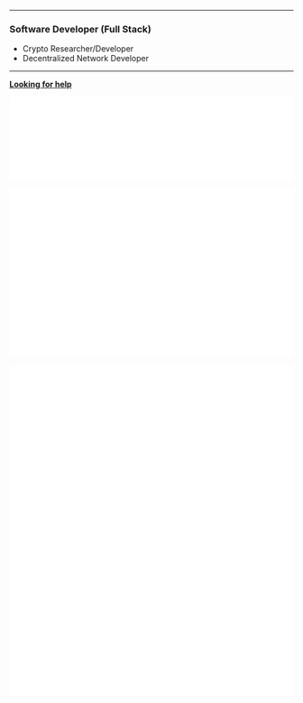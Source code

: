 <!-- ### Hello, here are some links:
 - [Aerospace](https://github.com/CW-Aerospace)
 - [Website](https://connor33341.dev)
-->
---
### Software Developer (Full Stack)
 - Crypto Researcher/Developer
 - Decentralized Network Developer

---
[**Looking for help**](https://github.com/Voxa-Communications/VoxaCommunications-NetNode/tree/dev)
<p><img align="center" src="/metrics.plugin.languages.svg"/></p>
<p><img align="center" src="/metrics.plugin.code.svg"/></p>
<p><img align="center" src="/metrics.plugin.screenshot.svg"/></p>
<!--<p><img align="center" style="width:50%" src="https://streak-stats.demolab.com?user=connor33341&theme=dark"/></p>
<p><img align="center" style="width: 50%" src="https://github-readme-stats.vercel.app/api/top-langs?username=connor33341&show_icons=true&locale=en&layout=compact&theme=dark" alt="" /></p>-->
<!--
**connor33341/connor33341** is a ✨ _special_ ✨ repository because its `README.md` (this file) appears on your GitHub profile.

Here are some ideas to get you started:

- 🔭 I’m currently working on ...
- 🌱 I’m currently learning ...
- 👯 I’m looking to collaborate on ...
- 🤔 I’m looking for help with ...
- 💬 Ask me about ...
- 📫 How to reach me: ...
- ⚡ Fun fact: ...
-->
### Full stack Software developer
### AI developer
### Rocket designer

Some things I did:

---

1. Launched 2 TVC stableized rockets successfully
2. Made my own computer (8080 based) and then (6502)
3. Made a handful of discord bots
4. Created multiple tools that are free to the public
5. Made a game engine from the ground up (@r3dge-studios)

